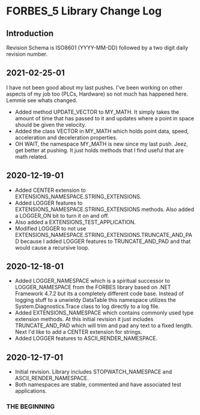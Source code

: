 # FORBES_5 Library Change Log

## Introduction

Revision Schema is ISO8601 (YYYY-MM-DD) followed by a two digit daily revision number.

## 2021-02-25-01

I have not been good about my last pushes. I've been working on other aspects of my job too (PLCs, Hardware) so not much has happened here. Lemmie see whats changed.

* Added method UPDATE_VECTOR to MY_MATH. It simply takes the amount of time that has passed to it and updates where a point in space should be given the velocity.
* Added the class VECTOR in MY_MATH which holds point data, speed, acceleration and deceleration properties.
* OH WAIT, the namespace MY_MATH is new since my last push. Jeez, get better at pushing. It just holds methods that I find useful that are math related.

## 2020-12-19-01

* Added CENTER extension to EXTENSIONS_NAMESPACE.STRING_EXTENSIONS.
* Added LOGGER features to EXTENSIONS_NAMESPACE.STRING_EXTENSIONS methods. Also added a LOGGER_ON  bit to turn it on and off.
* Also added a EXTENSIONS_TEST_APPLICATION.
* Modified LOGGER to not use EXTENSIONS_NAMESPACE.STRING_EXTENSIONS.TRUNCATE_AND_PAD because I added LOGGER features to TRUNCATE_AND_PAD and that would cause a recursive loop.

## 2020-12-18-01

* Added LOGGER_NAMESPACE which is a spiritual successor to LOGGER_NAMESPACE from the FORBES library based on .NET Framework 4.7.2 but its a completely different code base. Instead of logging stuff to a unwieldy DataTable this namespace utilizes the System.Diagnostics.Trace class to log directly to a log file.
* Added EXTENSIONS_NAMESPACE which contains commonly used type extension methods. At this initial revision it just includes TRUNCATE_AND_PAD which will trim and pad any text to a fixed length. Next I'd like to add a CENTER extension for strings.
* Added LOGGER features to ASCII_RENDER_NAMESPACE.

## 2020-12-17-01

* Initial revision. Library includes STOPWATCH_NAMESPACE and ASCII_RENDER_NAMESPACE.
* Both namespaces are stable, commented and have associated test applications.

### THE  BEGINNING